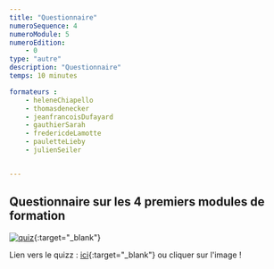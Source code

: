 ```yaml
---
title: "Questionnaire"
numeroSequence: 4
numeroModule: 5
numeroEdition:
    - 0
type: "autre"
description: "Questionnaire"
temps: 10 minutes

formateurs : 
    - heleneChiapello
    - thomasdenecker
    - jeanfrancoisDufayard
    - gauthierSarah
    - fredericdeLamotte
    - pauletteLieby
    - julienSeiler


---
```


## Questionnaire sur les 4 premiers modules de formation

[![quiz](https://image.freepik.com/vecteurs-libre/quiz-dans-style-bande-dessinee-pop-art_175838-505.jpg)](https://forms.gle/uKnXtvdGA2oPsux27){:target="_blank"}

Lien vers le quizz : [ici](https://forms.gle/uKnXtvdGA2oPsux27){:target="_blank"} ou cliquer sur l'image ! 